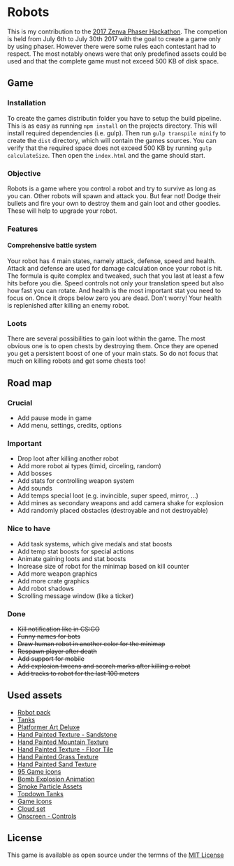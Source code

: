 # Robots

This is my contribution to the [2017 Zenva Phaser Hackathon](https://gamedevacademy.org/first-zenva-phaser-hackathon/?a=13). 
The competion is held from July 6th to July 30th 2017 with the goal to create
a game only by using phaser. However there were some rules each contestant 
had to respect. The most notably onews were that only predefined assets 
could be used and that the complete game must not exceed 500 KB of disk space.

## Game

### Installation

To create the games distributin folder you have to setup the build
pipeline. This is as easy as running `npm install` on the projects 
directory. This will install required dependencies (i.e. gulp). Then 
run `gulp transpile minify` to create the `dist` directory, which will
contain the games sources. You can verify that the required space does not
exceed 500 KB by running `gulp calculateSize`. Then open the `index.html`
and the game should start.

### Objective

Robots is a game where you control a robot and try to survive as long as
you can. Other robots will spawn and attack you. But fear not! Dodge 
their bullets and fire your own to destroy them and gain loot and other 
goodies. These will help to upgrade your robot. 

### Features

#### Comprehensive battle system

Your robot has 4 main states, namely attack, defense, speed and health.
Attack and defense are used for damage calculation once your robot is hit. 
The formula is quite complex and tweaked, such that you last at least a few 
hits before you die. Speed controls not only your translation speed but 
also how fast you can rotate. And health is the most important stat you 
need to focus on. Once it drops below zero you are dead. Don't worry!
Your health is replenished after killing an enemy robot.

### Loots

There are several possibilities to gain loot within the game. The most 
obvious one is to open chests by destroying them. Once they are opened
you get a persistent boost of one of your main stats. So do not focus 
that much on killing robots and get some chests too!

## Road map

### Crucial

* Add pause mode in game
* Add menu, settings, credits, options

### Important

* Drop loot after killing another robot
* Add more robot ai types (timid, circeling, random)
* Add bosses
* Add stats for controlling weapon system
* Add sounds
* Add temps special loot (e.g. invincible, super speed, mirror, ...)
* Add mines as secondary weapons and add camera shake for explosion
* Add randomly placed obstacles (destroyable and not destroyable)

### Nice to have

* Add task systems, which give medals and stat boosts
* Add temp stat boosts for special actions
* Animate gaining loots and stat boosts
* Increase size of robot for the minimap based on kill counter
* Add more weapon graphics
* Add more crate graphics
* Add robot shadows
* Scrolling message window (like a ticker)

### Done

* ~~Kill notification like in CS:GO~~
* ~~Funny names for bots~~
* ~~Draw human robot in another color for the minimap~~
* ~~Respawn player after death~~
* ~~Add support for mobile~~
* ~~Add explosion tweens and scorch marks after killing a robot~~
* ~~Add tracks to robot for the last 100 meters~~


## Used assets

* [Robot pack](http://kenney.nl/assets/robot-pack)
* [Tanks](http://kenney.nl/assets/tanks)
* [Platformer Art Deluxe](http://kenney.nl/assets/platformer-art-deluxe)
* [Hand Painted Texture - Sandstone](https://opengameart.org/content/hand-painted-texture-sandstone)
* [Hand Painted Mountain Texture](https://opengameart.org/content/hand-painted-mountain-texture)
* [Hand Painted Texture - Floor Tile](https://opengameart.org/content/hand-painted-texture-floor-tile)
* [Hand Painted Grass Texture](https://opengameart.org/content/hand-painted-grass-texture)
* [Hand Painted Sand Texture](https://opengameart.org/content/hand-painted-sand-texture-0)
* [95 Game icons](https://opengameart.org/content/95-game-icons)
* [Bomb Explosion Animation](https://opengameart.org/content/bomb-explosion-animation)
* [Smoke Particle Assets](https://opengameart.org/content/smoke-particle-assets)
* [Topdown Tanks](https://kenney.nl/assets/topdown-tanks)
* [Game icons](https://opengameart.org/content/game-icons)
* [Cloud set](https://opengameart.org/content/cloud-set)
* [Onscreen - Controls](http://kenney.nl/assets/onscreen-controls)

## License

This game is available as open source under the termns of the [MIT License](https://opensource.org/licenses/MIT)